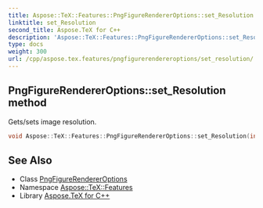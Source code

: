 ```yaml
---
title: Aspose::TeX::Features::PngFigureRendererOptions::set_Resolution method
linktitle: set_Resolution
second_title: Aspose.TeX for C++
description: 'Aspose::TeX::Features::PngFigureRendererOptions::set_Resolution method. Gets/sets image resolution in C++.'
type: docs
weight: 300
url: /cpp/aspose.tex.features/pngfigurerendereroptions/set_resolution/
---
```

## PngFigureRendererOptions::set_Resolution method


Gets/sets image resolution.

```cpp
void Aspose::TeX::Features::PngFigureRendererOptions::set_Resolution(int32_t value) override
```

## See Also

* Class [PngFigureRendererOptions](../)
* Namespace [Aspose::TeX::Features](../../)
* Library [Aspose.TeX for C++](../../../)
